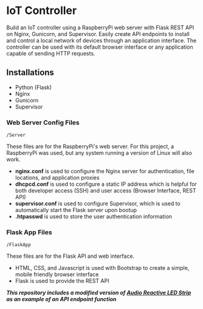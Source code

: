 # IoT Controller
Build an IoT controller using a RaspberryPi web server with Flask REST API on Nginx, Gunicorn, and Supervisor.
Easily create API endpoints to install and control a local network of devices through an application interface.
The controller can be used with its default browser interface or any application capable of sending HTTP requests.


## Installations
* Python (Flask)
* Nginx
* Gunicorn
* Supervisor

### Web Server Config Files
    /Server

These files are for the RaspberryPi's web server. For this project, a RaspberryPi was used, but any system running a version of Linux will also work.

* __nginx.conf__ is used to configure the Nginx server for authentication, file locations, and application proxies
* __dhcpcd.conf__ is used to configure a static IP address which is helpful for both developer access (SSH) and user access (Browser Interface, REST API)
* __supervisor.conf__ is used to configure Supervisor, which is used to automatically start the Flask server upon bootup
* __.htpasswd__ is used to store the user authentication information


### Flask App Files
    /FlaskApp

These files are for the Flask API and web interface.

* HTML, CSS, and Javascript is used with Bootstrap to create a simple, mobile friendly browser interface
* Flask is used to provide the REST API

___This repository includes a modified version of [Audio Reactive LED Strip](https://github.com/scottlawsonbc/audio-reactive-led-strip) as an example of an API endpoint function___
